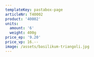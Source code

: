 ```yaml
---
templateKey: pastabox-page
articleNr: T40002
product: '40002'
units:
  amount: '6'
  weight: 400g
price_ep: '9.20'
price_vp: 16.--
image: /assets/basilikum-triangoli.jpg
---
```



